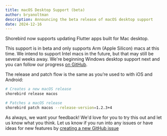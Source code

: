 ```yaml
---
title: macOS Desktop Support (beta)
author: bryanoltman
description: Announcing the beta release of macOS desktop support
date: 2024-12-16
---
```


Shorebird now supports updating Flutter apps built for Mac desktop.

This support is in beta and only supports Arm (Apple Silicon) macs at this time.
We intend to support Intel macs in the future, but that may still be several
weeks away. We're beginning Windows desktop support next and you can follow our
progress [on GitHub](https://github.com/shorebirdtech/shorebird/issues/397).

The release and patch flow is the same as you’re used to with iOS and Android:

```sh
# Creates a new macOS release
shorebird release macos
```

```sh
# Patches a macOS release
shorebird patch macos --release-version=1.2.3+4
```

As always, we want your feedback! We'd love for you to try this out and let us
know what you think. Let us know if you run into any issues or have ideas for
new features by [creating a new GitHub
issue](https://github.com/shorebirdtech/shorebird/issues/new/choose)
